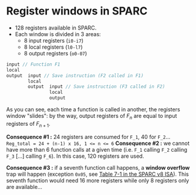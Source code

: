 # Register windows in SPARC

- 128 registers available in SPARC.
- Each window is divided in 3 areas:
  - 8 input registers (`i0-i7`)
  - 8 local registers (`l0-l7`)
  - 8 output registers (`o0-07`)

```c
input // Function F1
local
output	input // Save instruction (F2 called in F1)
		local
		output	input // Save instruction (F3 called in F2)
				local
				output
```

As you can see, each time a function is called in another, the registers window "slides": by the way, output registers of $F_n$ are equal to input registers of $F_{n+1}$.

**Consequence #1 :** 24 registers are consumed for `F_1`, 40 for `F_2`...
`Reg_total = 24 + (n-1) x 16, 1 <= n <= 6`
**Consequence #2 :** we cannot have more than 6 function calls at a given time (i.e. `F_1` calling `F_2`  calling `F_3` [...] calling `F_6`). In this case, 120 registers are used.

**Consequence #3 :** if a seventh function call happens, a **window overflow** trap will happen (exception `0x05`, see [Table 7-1 in the SPARC v8 ISA](https://www.gaisler.com/doc/sparcv8.pdf)). This seventh function would need 16 more registers while only 8 registers only are available...
